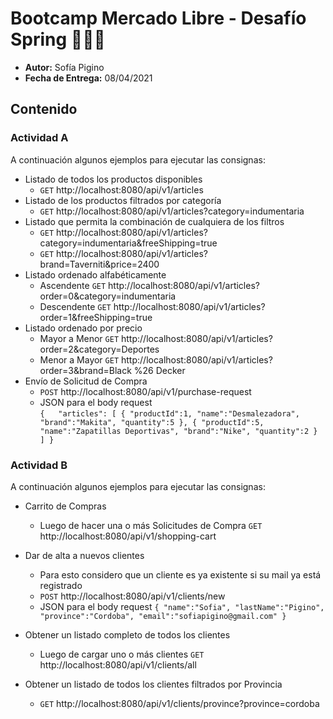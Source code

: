 # Bootcamp Mercado Libre - Desafío Spring 👩🏻‍💻

* **Autor:** Sofía Pigino
* **Fecha de Entrega:** 08/04/2021

## Contenido

### Actividad A
A continuación algunos ejemplos para ejecutar las consignas:
* Listado de todos los productos disponibles
    * `GET` http://localhost:8080/api/v1/articles
* Listado de los productos filtrados por categoría
    * `GET` http://localhost:8080/api/v1/articles?category=indumentaria
* Listado que permita la combinación de cualquiera de los filtros
    * `GET` http://localhost:8080/api/v1/articles?category=indumentaria&freeShipping=true
    * `GET` http://localhost:8080/api/v1/articles?brand=Taverniti&price=2400
* Listado ordenado alfabéticamente
    * Ascendente `GET` http://localhost:8080/api/v1/articles?order=0&category=indumentaria
    * Descendente `GET` http://localhost:8080/api/v1/articles?order=1&freeShipping=true
* Listado ordenado por precio 
    * Mayor a Menor `GET` http://localhost:8080/api/v1/articles?order=2&category=Deportes
    * Menor a Mayor `GET` http://localhost:8080/api/v1/articles?order=3&brand=Black %26 Decker
* Envío de Solicitud de Compra
    * `POST` http://localhost:8080/api/v1/purchase-request
    * JSON para el body request  
      `{  
      "articles":
      [
      {
      "productId":1,
      "name":"Desmalezadora",
      "brand":"Makita",
      "quantity":5
      },
      {
      "productId":5,
      "name":"Zapatillas Deportivas",
      "brand":"Nike",
      "quantity":2
      }
      ]
      }`

### Actividad B
A continuación algunos ejemplos para ejecutar las consignas:
* Carrito de Compras
    * Luego de hacer una o más Solicitudes de Compra
      `GET` http://localhost:8080/api/v1/shopping-cart
      
* Dar de alta a nuevos clientes
    * Para esto considero que un cliente es ya existente si su mail ya está registrado
    * `POST` http://localhost:8080/api/v1/clients/new 
    * JSON para el body request
      `{
      "name":"Sofia",
      "lastName":"Pigino",
      "province":"Cordoba",
      "email":"sofiapigino@gmail.com"
      }`
* Obtener un listado completo de todos los clientes
    * Luego de cargar uno o más clientes
      `GET` http://localhost:8080/api/v1/clients/all
* Obtener un listado de todos los clientes filtrados por Provincia
    * `GET` http://localhost:8080/api/v1/clients/province?province=cordoba
    